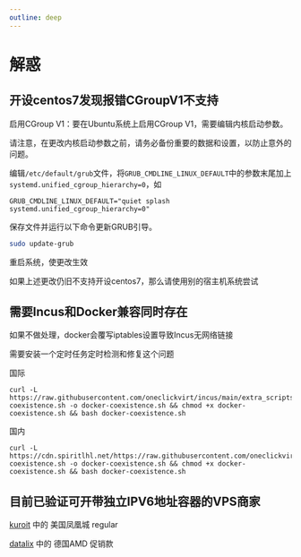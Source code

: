 ```yaml
---
outline: deep
---
```


# 解惑

## 开设centos7发现报错CGroupV1不支持

启用CGroup V1：要在Ubuntu系统上启用CGroup V1，需要编辑内核启动参数。

请注意，在更改内核启动参数之前，请务必备份重要的数据和设置，以防止意外的问题。

编辑```/etc/default/grub```文件，将```GRUB_CMDLINE_LINUX_DEFAULT```中的参数末尾加上```systemd.unified_cgroup_hierarchy=0```，如

```
GRUB_CMDLINE_LINUX_DEFAULT="quiet splash systemd.unified_cgroup_hierarchy=0"
```

保存文件并运行以下命令更新GRUB引导。

```bash
sudo update-grub
```

重启系统，使更改生效

如果上述更改仍旧不支持开设centos7，那么请使用别的宿主机系统尝试

## 需要Incus和Docker兼容同时存在

如果不做处理，docker会覆写iptables设置导致Incus无网络链接

需要安装一个定时任务定时检测和修复这个问题

国际

```shell
curl -L https://raw.githubusercontent.com/oneclickvirt/incus/main/extra_scripts/docker-coexistence.sh -o docker-coexistence.sh && chmod +x docker-coexistence.sh && bash docker-coexistence.sh
```

国内

```shell
curl -L https://cdn.spiritlhl.net/https://raw.githubusercontent.com/oneclickvirt/incus/main/extra_scripts/docker-coexistence.sh -o docker-coexistence.sh && chmod +x docker-coexistence.sh && bash docker-coexistence.sh
```

## 目前已验证可开带独立IPV6地址容器的VPS商家

[kuroit](https://my.kuroit.com/aff.php?aff=5) 中的 美国凤凰城 regular

[datalix](https://t.me/vps_reviews/338) 中的 德国AMD 促销款